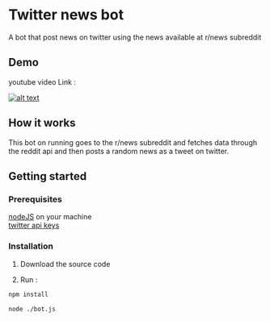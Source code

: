 
# Twitter news bot

A bot that post news on twitter using the news available at r/news subreddit


## Demo
youtube video Link :


[![alt text](https://i.ytimg.com/vi/veTt9gtZkLI/hqdefault.jpg)](https://www.youtube.com/watch?v=veTt9gtZkLI)



## How it works 

This bot on running goes to the r/news subreddit and fetches data through the reddit api and then posts a random news as a tweet on twitter.




## Getting started

### Prerequisites
[nodeJS](https://nodejs.org/en/) on your machine \
 [twitter api keys ](https://developer.twitter.com/en/docs/twitter-api/tools-and-libraries/v2)

### Installation 

1) Download the source code

2) Run : 
```bash
npm install 
 
node ./bot.js
```
    